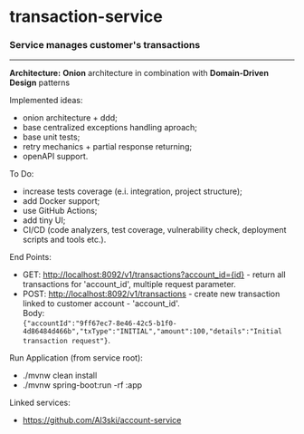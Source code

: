# transaction-service

### Service manages customer's transactions

-------------------------------------------

**Architecture:** **Onion** architecture in combination with **Domain-Driven Design** patterns

Implemented ideas:
  - onion architecture + ddd;
  - base centralized exceptions handling aproach;
  - base unit tests;
  - retry mechanics + partial response returning;
  - openAPI support.

To Do:
  - increase tests coverage (e.i. integration, project structure);
  - add Docker support;
  - use GitHub Actions;
  - add tiny UI;
  - CI/CD (code analyzers, test coverage, vulnerability check, deployment scripts and tools etc.).

End Points:
  - GET: [http://localhost:8092/v1/transactions?account_id={id}](http://localhost:8092/v1/transactions?account_id={id}) - return all transactions for 'account_id', multiple request parameter.
  - POST: [http://localhost:8092/v1/transactions](http://localhost:8092/v1/transactions) - create new transaction linked to customer account - 'account_id'.  
    Body:  
    `{"accountId":"9ff67ec7-8e46-42c5-b1f0-4d86484d466b","txType":"INITIAL","amount":100,"details":"Initial transaction request"}`.
  
Run Application (from service root):
  - ./mvnw clean install
  - ./mvnw spring-boot:run -rf :app

Linked services:
 - https://github.com/Al3ski/account-service
